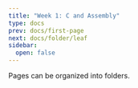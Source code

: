 ```yaml
---
title: "Week 1: C and Assembly"
type: docs
prev: docs/first-page
next: docs/folder/leaf
sidebar:
  open: false
---
```


Pages can be organized into folders.
